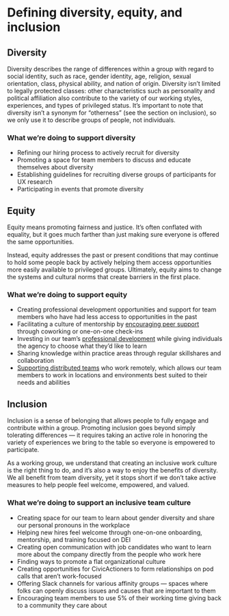 # Defining diversity, equity, and inclusion

## Diversity
Diversity describes the range of differences within a group with regard to social identity, such as race, gender identity, age, religion, sexual orientation, class, physical ability, and nation of origin. Diversity isn’t limited to legally protected classes: other characteristics such as personality and political affiliation also contribute to the variety of our working styles, experiences, and types of privileged status. It’s important to note that diversity isn’t a synonym for “otherness” (see the section on inclusion), so we only use it to describe groups of people, not individuals. 

### What we’re doing to support diversity
* Refining our hiring process to actively recruit for diversity
* Promoting a space for team members to discuss and educate themselves about diversity
* Establishing guidelines for recruiting diverse groups of participants for UX research  
* Participating in events that promote diversity 

## Equity
Equity means promoting fairness and justice. It’s often conflated with equality, but it goes much farther than just making sure everyone is offered the same opportunities. 

Instead, equity addresses the past or present conditions that may continue to hold some people back by actively helping them access opportunities more easily available to privileged groups. Ultimately, equity aims to change the systems and cultural norms that create barriers in the first place. 

### What we’re doing to support equity 
* Creating professional development opportunities and support for team members who have had less access to opportunities in the past
* Facilitating a culture of mentorship by [encouraging peer support](http://handbook.civicactions.com/en/latest/03-policies/prodev/#asking-a-mentor-coach-or-peer-to-help) through coworking or one-on-one check-ins
* Investing in our team’s [professional development](http://handbook.civicactions.com/en/latest/03-policies/prodev/#prodev-faqs) while giving individuals the agency to choose what they’d like to learn
* Sharing knowledge within practice areas through regular skillshares and collaboration
* [Supporting distributed teams](https://medium.com/civicactions/an-open-dialogue-on-work-and-life-in-a-distributed-team-796ef88813cd) who work remotely, which allows our team members to work in locations and environments best suited to their needs and abilities

## Inclusion
Inclusion is a sense of belonging that allows people to fully engage and contribute within a group. Promoting inclusion goes beyond simply tolerating differences — it requires taking an active role in honoring the variety of experiences we bring to the table so everyone is empowered to participate. 

As a working group, we understand that creating an inclusive work culture is the right thing to do, and it’s also a way to enjoy the benefits of diversity. We all benefit from team diversity, yet it stops short if we don’t take active measures to help people feel welcome, empowered, and valued.  

### What we’re doing to support an inclusive team culture 

* Creating space for our team to learn about gender diversity and share our personal pronouns in the workplace
* Helping new hires feel welcome through one-on-one onboarding, mentorship, and training focused on DEI
* Creating open communication with job candidates who want to learn more about the company directly from the people who work here
* Finding ways to promote a flat organizational culture
* Creating opportunities for CivicActioners to form relationships on pod calls that aren’t work-focused
* Offering Slack channels for various affinity groups — spaces where folks can openly discuss issues and causes that are important to them 
* Encouraging team members to use 5% of their working time giving back to a community they care about
